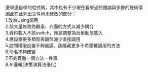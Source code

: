 邊學邊自學的程式碼，其中也有不少現在看來過於錯誤與多餘的技術債  
因此在此列出文件尚未修改的部分：  
1.改為Using調用  
2.該大量修改為繼承、介面的方式以減少耦合  
3.資料載入不該switch，應該調整為反射動態載入  
4.應設置更多類型與屬性減少直接調用  
5.訪問權限設置不夠嚴謹、該隱藏更多不希望被調用的方法  
6.命名不夠確實  
7.不夠貫徹一個方法一件事  
8.AI邏輯(決策演算法優化)  
